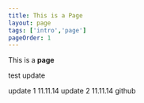 ```yaml
---
title: This is a Page
layout: page
tags: ['intro','page']
pageOrder: 1
---
```

This is a **page**

test update

update 1 11.11.14
update 2 11.11.14 github
